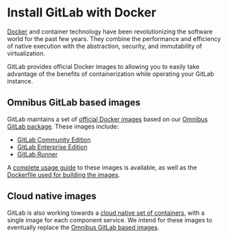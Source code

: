 # Install GitLab with Docker

[Docker](https://www.docker.com) and container technology have been revolutionizing the software world for the past few years. They combine the performance and efficiency of native execution with the abstraction, security, and immutability of virtualization.

GitLab provides official Docker images to allowing you to easily take advantage of the benefits of containerization while operating your GitLab instance.

## Omnibus GitLab based images

GitLab maintains a set of [official Docker images](https://hub.docker.com/r/gitlab) based on our [Omnibus GitLab package](https://docs.gitlab.com/omnibus/README.html). These images include:
* [GitLab Community Edition](https://hub.docker.com/r/gitlab/gitlab-ce/)
* [GitLab Enterprise Edition](https://hub.docker.com/r/gitlab/gitlab-ee/)
* [GitLab Runner](https://hub.docker.com/r/gitlab/gitlab-runner/)

A [complete usage guide](https://docs.gitlab.com/omnibus/docker/) to these images is available, as well as the [Dockerfile used for building the images](https://gitlab.com/gitlab-org/omnibus-gitlab/tree/master/docker).

## Cloud native images

GitLab is also working towards a [cloud native set of containers](https://gitlab.com/charts/helm.gitlab.io#docker-container-images), with a single image for each component service. We intend for these images to eventually replace the [Omnibus GitLab based images](#omnibus-gitlab-based-images).
